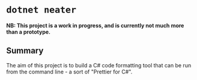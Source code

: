 # `dotnet neater`

**NB: This project is a work in progress, and is currently not much more than a prototype.**

## Summary
The aim of this project is to build a C# code formatting tool that can be run from the command line - a sort of "Prettier for C#".
